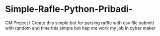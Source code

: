 # Simple-Rafle-Python-Pribadi-
CM Project
I Create this simple bot for parsing raffle with csv file submitt
with random and time this simple bot hep me work my job in cyber maker
